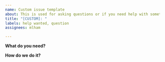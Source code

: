 ```yaml
---
name: Custom issue template
about: This is used for asking questions or if you need help with something.
title: "[CUSTOM]: "
labels: help wanted, question
assignees: mlham

---
```


**What do you need?**

**How do we do it?**
